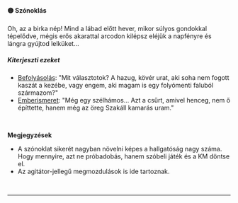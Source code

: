 #### 🟡 Szónoklás

Oh, az a birka nép! Mind a lábad előtt hever, mikor súlyos gondokkal tépelődve, mégis erős akarattal arcodon kilépsz eléjük a napfényre és lángra gyújtod lelküket...

##### Kiterjeszti ezeket

- [Befolyásolás](../kepzettsegek.vilagi/befolyasolas.md): "Mit választotok? A hazug, kövér urat, aki soha nem fogott kaszát a kezébe, vagy engem, aki magam is egy folyómenti faluból származom?"
- [Emberismeret](../kepzettsegek.vilagi/emberismeret.md): "Még egy szélhámos... Azt a csűrt, amivel henceg, nem ő építtette, hanem még az öreg Szakáll kamarás uram."

<br />

**Megjegyzések**

- A szónoklat sikerét nagyban növelni képes a hallgatóság nagy száma. Hogy mennyire, azt ne próbadobás, hanem szóbeli játék és a KM döntse el.
- Az agitátor-jellegű megmozdulások is ide tartoznak.

<br />

---
